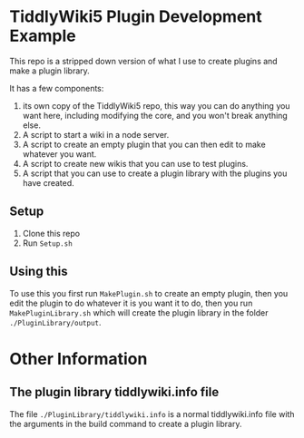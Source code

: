 # TiddlyWiki5 Plugin Development Example

This repo is a stripped down version of what I use to create plugins and make a
plugin library.

It has a few components:

1. its own copy of the TiddlyWiki5 repo, this way you can do anything you want
  here, including modifying the core, and you won't break anything else.
2. A script to start a wiki in a node server.
3. A script to create an empty plugin that you can then edit to make whatever
  you want.
4. A script to create new wikis that you can use to test plugins.
5. A script that you can use to create a plugin library with the plugins you
  have created.

## Setup

1. Clone this repo
2. Run `Setup.sh`

## Using this

To use this you first run `MakePlugin.sh` to create an empty plugin, then you
edit the plugin to do whatever it is you want it to do, then you run
`MakePluginLibrary.sh` which will create the plugin library in the folder
`./PluginLibrary/output`.


# Other Information

## The plugin library tiddlywiki.info file

The file `./PluginLibrary/tiddlywiki.info` is a normal tiddlywiki.info file
with the arguments in the build command to create a plugin library.
